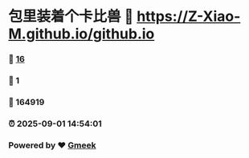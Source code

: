 # 包里装着个卡比兽 :link: https://Z-Xiao-M.github.io/github.io 
### :page_facing_up: [16](https://Z-Xiao-M.github.io/github.io/tag.html) 
### :speech_balloon: 1 
### :hibiscus: 164919 
### :alarm_clock: 2025-09-01 14:54:01 
### Powered by :heart: [Gmeek](https://github.com/Meekdai/Gmeek)
